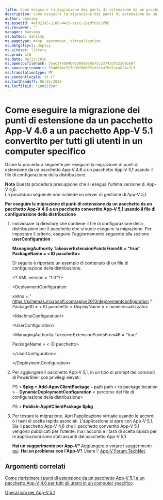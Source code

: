 ```yaml
---
title: Come eseguire la migrazione dei punti di estensione da un pacchetto App-V 4.6 a un pacchetto App-V 5.1 convertito per tutti gli utenti in un computer specifico
description: Come eseguire la migrazione dei punti di estensione da un pacchetto App-V 4.6 a un pacchetto App-V 5.1 convertito per tutti gli utenti in un computer specifico
author: dansimp
ms.assetid: 4ef823a5-3106-44c5-aecc-29edf69c2fbb
ms.reviewer: ''
manager: dansimp
ms.author: dansimp
ms.pagetype: mdop, appcompat, virtualization
ms.mktglfcycl: deploy
ms.sitesec: library
ms.prod: w10
ms.date: 06/21/2016
ms.openlocfilehash: 7bac244804b46309a0e0a75cb3742dfe22e92e8f
ms.sourcegitcommit: 354664bc527d93f80687cd2eba70d1eea024c7c3
ms.translationtype: MT
ms.contentlocale: it-IT
ms.lasthandoff: 06/26/2020
ms.locfileid: "10805308"
---
```

# Come eseguire la migrazione dei punti di estensione da un pacchetto App-V 4.6 a un pacchetto App-V 5.1 convertito per tutti gli utenti in un computer specifico


Usare la procedura seguente per eseguire la migrazione di punti di estensione da un pacchetto App-V 4.6 a un pacchetto App-V 5,1 usando il file di configurazione della distribuzione.

**Nota**  Questa procedura presuppone che si esegua l'ultima versione di App-V 4,6.  
La procedura seguente non richiede un server di gestione di App-V 5,1.

 

**Per eseguire la migrazione di punti di estensione da un pacchetto da un pacchetto App-V 4.6 a un pacchetto convertito App-V 5,1 usando il file di configurazione della distribuzione**

1. Individuare la directory che contiene il file di configurazione della distribuzione per il pacchetto che si vuole eseguire la migrazione. Per impostare il criterio, eseguire l'aggiornamento seguente alla sezione **userConfiguration** :

   **ManagingAuthority TakeoverExtensionPointsFrom46 = "true" PackageName = &lt; ID pacchetto&gt;**

   Di seguito è riportato un esempio di contenuto di un file di configurazione della distribuzione:

   &lt;? XML version = "1.0"?&gt;

   &lt;DeploymentConfiguration

   xmlns = " <https://schemas.microsoft.com/appv/2010/deploymentconfiguration> " PackageID = &lt; ID pacchetto &gt; DisplayName = &lt; nome visualizzato&gt;

   &lt;MachineConfiguration/&gt;

   &lt;UserConfiguration&gt;

   &lt;ManagingAuthority TakeoverExtensionPointsFrom46 = "true"

   PackageName = &lt; ID pacchetto&gt;

   &lt;/UserConfiguration&gt;

   &lt;/DeploymentConfiguration&gt;

2. Per aggiungere il pacchetto App-V 5,1, in un tipo di prompt dei comandi di PowerShell con privilegi elevati:

   PS &gt; **$pkg = Add-AppvClientPackage** **-** path path &lt; to package location &gt;  - **DynamicDeploymentConfiguration** &lt; percorso del file di configurazione della distribuzione&gt;

   PS &gt; **Publish-AppVClientPackage $pkg**

3. Per testare la migrazione, Apri l'applicazione virtuale usando le accordi o i tasti di scelta rapida associati. L'applicazione si apre con App-V 5,1. Sia il pacchetto App-V 4,6 che il pacchetto convertito App-V 5,1 vengono pubblicati per l'utente, ma i accordi e i tasti di scelta rapida per le applicazioni sono stati assunti dal pacchetto App-V 5,1.

   **Hai un suggerimento per App-V**? Aggiungere o votare i suggerimenti [qui](http://appv.uservoice.com/forums/280448-microsoft-application-virtualization). **Hai un problema con l'App-V?** Usare l' [App-V Forum TechNet](https://social.technet.microsoft.com/Forums/home?forum=mdopappv).

## Argomenti correlati


[Come ripristinare i punti di estensione da un pacchetto App-V 5.1 a un pacchetto App-V 4.6 per tutti gli utenti in un computer specifico](how-to-revert-extension-points-from-an-app-v-51-package-to-an-app-v-46-package-for-all-users-on-a-specific-computer.md)

[Operazioni per App-V 5.1](operations-for-app-v-51.md)

 

 






